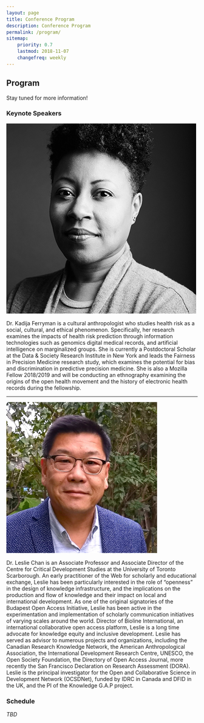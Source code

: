 ```yaml
---
layout: page
title: Conference Program
description: Conference Program
permalink: /program/
sitemap:
    priority: 0.7
    lastmod: 2018-11-07
    changefreq: weekly
---
```


## Program

Stay tuned for more information!

### Keynote Speakers

<div class="row keynotes">
	<div class="image left">
		<img src="/images/keynotes/kadija-ferryman-headshot.jpg" alt="" />
	</div>
    <div class="text">
        <p>Dr. Kadija Ferryman is a cultural anthropologist who studies health risk as a social, cultural, and ethical phenomenon. Specifically, her research examines the impacts of health risk prediction through information technologies such as genomics digital medical records, and artificial intelligence on marginalized groups. She is currently a Postdoctoral Scholar at the Data & Society Research Institute in New York and leads the Fairness in Precision Medicine research study, which examines the potential for bias and discrimination in predictive precision medicine. She is also a Mozilla Fellow 2018/2019 and will be conducting an ethnography examining the origins of the open health movement and the history of electronic health records during the fellowship.</p>
    </div>
</div>
<hr>
<div class="row keynotes">
    <div class="image left">
        <img src="/images/keynotes/leslie-chan-headshot-square.png" alt="" />
    </div>
    <div class="text">
        <p>Dr. Leslie Chan is an Associate Professor and Associate Director of the Centre for Critical Development Studies at the University of Toronto Scarborough. An early practitioner of the Web for scholarly and educational exchange, Leslie has been particularly interested in the role of “openness” in the design of knowledge infrastructure, and the implications on the production and flow of knowledge and their impact on local and international development. As one of the original signatories of the Budapest Open Access Initiative, Leslie has been active in the experimentation and implementation of scholarly communication initiatives of varying scales around the world. Director of Bioline International, an international collaborative open access platform, Leslie is a long time advocate for knowledge equity and inclusive development. Leslie has served as advisor to numerous projects and organizations, including the Canadian Research Knowledge Network, the American Anthropological Association, the International Development Research Centre, UNESCO, the Open Society Foundation, the Directory of Open Access Journal, more recently the San Francisco Declaration on Research Assessment (DORA). Leslie is the principal investigator for the Open and Collaborative Science in Development Network (OCSDNet), funded by IDRC in Canada and DFID in the UK, and the PI of the Knowledge G.A.P project.</p>
    </div>
</div>

### Schedule

_TBD_
